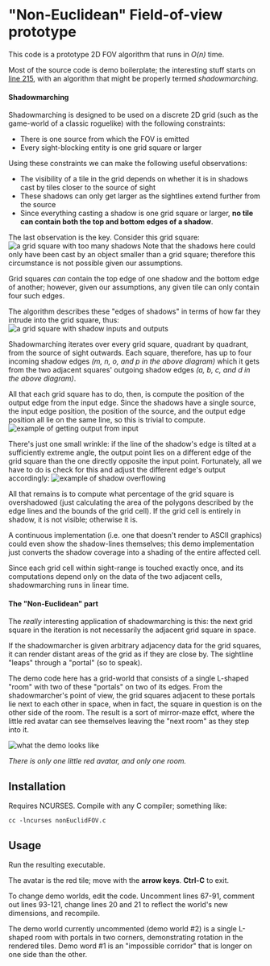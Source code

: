 # "Non-Euclidean" Field-of-view prototype

This code is a prototype 2D FOV algorithm that runs in *O(n)* time.

Most of the source code is demo boilerplate; the interesting stuff starts on [line 215](https://github.com/pinkavat/nonEuclidFOV/blob/cc47cebaff0b306823cf76d4fb11997f4350f9f0/nonEuclidFOV.c#L215), with an algorithm that might be properly termed *shadowmarching*.

#### Shadowmarching

Shadowmarching is designed to be used on a discrete 2D grid (such as the game-world of a classic roguelike) with the following constraints:

- There is one source from which the FOV is emitted
- Every sight-blocking entity is one grid square or larger

Using these constraints we can make the following useful observations:

- The visibility of a tile in the grid depends on whether it is in shadows cast by tiles closer to the source of sight
- These shadows can only get larger as the sightlines extend further from the source
- Since everything casting a shadow is one grid square or larger, **no tile can contain both the top and bottom edges of a shadow**.

The last observation is the key. Consider this grid square:
![a grid square with too many shadows](explanatoryImages/example1.png)
Note that the shadows here could only have been cast by an object smaller than a grid square; therefore this circumstance is not possible given our assumptions.

Grid squares *can* contain the top edge of one shadow and the bottom edge of another; however, given our assumptions, any given tile can only contain four such edges.

The algorithm describes these "edges of shadows" in terms of how far they intrude into the grid square, thus:
![a grid square with shadow inputs and outputs](explanatoryImages/example2.png)

Shadowmarching iterates over every grid square, quadrant by quadrant, from the source of sight outwards. Each square, therefore, has up to four incoming shadow edges *(m, n, o, and p in the above diagram)* which it gets from the two adjacent squares' outgoing shadow edges *(a, b, c, and d in the above diagram)*.

All that each grid square has to do, then, is compute the position of the output edge from the input edge. Since the shadows have a single source, the input edge position, the position of the source, and the output edge position all lie on the same line, so this is trivial to compute.
![example of getting output from input](explanatoryImages/example3.png)

There's just one small wrinkle: if the line of the shadow's edge is tilted at a sufficiently extreme angle, the output point lies on a different edge of the grid square than the one directly opposite the input point. Fortunately, all we have to do is check for this and adjust the different edge's output accordingly:
![example of shadow overflowing](explanatoryImages/example4.png)

All that remains is to compute what percentage of the grid square is overshadowed (just calculating the area of the polygons described by the edge lines and the bounds of the grid cell). If the grid cell is entirely in shadow, it is not visible; otherwise it is.

A continuous implementation (i.e. one that doesn't render to ASCII graphics) could even show the shadow-lines themselves; this demo implementation just converts the shadow coverage into a shading of the entire affected cell.

Since each grid cell within sight-range is touched exactly once, and its computations depend only on the data of the two adjacent cells, shadowmarching runs in linear time.

#### The "Non-Euclidean" part

The *really* interesting application of shadowmarching is this: the next grid square in the iteration is not necessarily the adjacent grid square in space.

If the shadowmarcher is given arbitrary adjacency data for the grid squares, it can render distant areas of the grid as if they are close by.
The sightline "leaps" through a "portal" (so to speak).

The demo code here has a grid-world that consists of a single L-shaped "room" with two of these "portals" on two of its edges. From the shadowmarcher's point of view, the grid squares adjacent to these portals lie next to each other in space, when in fact, the square in question is on the other side of the room. The result is a sort of mirror-maze effct, where the little red avatar can see themselves leaving the "next room" as they step into it.

![what the demo looks like](explanatoryImages/demo.png)

*There is only one little red avatar, and only one room.*


## Installation

Requires NCURSES.
Compile with any C compiler; something like:
```
cc -lncurses nonEuclidFOV.c
```

## Usage

Run the resulting executable.

The avatar is the red tile; move with the **arrow keys**. **Ctrl-C** to exit.

To change demo worlds, edit the code. Uncomment lines 67-91, comment out lines 93-121, change lines 20 and 21 to reflect the world's new dimensions, and recompile.

The demo world currently uncommented (demo world #2) is a single L-shaped room with portals in two corners, demonstrating rotation in the rendered tiles. Demo word #1 is an "impossible corridor" that is longer on one side than the other.
